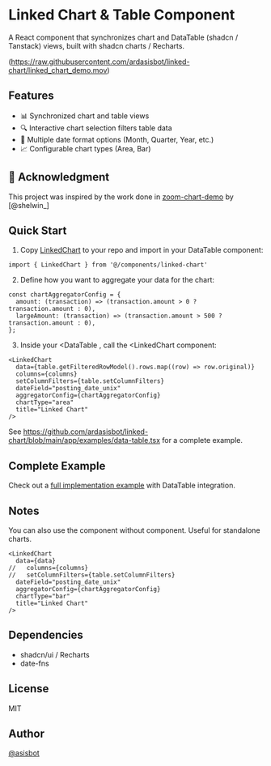 # Linked Chart & Table Component

A React component that synchronizes chart and DataTable (shadcn / Tanstack) views, built with  shadcn charts / Recharts. 

(https://raw.githubusercontent.com/ardasisbot/linked-chart/linked_chart_demo.mov)


## Features

- 📊 Synchronized chart and table views
- 🔍 Interactive chart selection filters table data
- 📅 Multiple date format options (Month, Quarter, Year, etc.)
- 📈 Configurable chart types (Area, Bar)


## 📌 Acknowledgment

This project was inspired by the work done in [zoom-chart-demo](https://github.com/shelwinsunga/zoom-chart-demo) by [@shelwin_]

## Quick Start


1. Copy  [LinkedChart](https://github.com/ardasisbot/linked-chart/blob/main/components/linked-chart.tsx) to your repo and import in your DataTable component:
```tsx
import { LinkedChart } from '@/components/linked-chart'
```

2. Define how you want to aggregate your data for the chart:
```tsx
const chartAggregatorConfig = {
  amount: (transaction) => (transaction.amount > 0 ? transaction.amount : 0),
  largeAmount: (transaction) => (transaction.amount > 500 ? transaction.amount : 0),
};
```

3. Inside your <DataTable , call the <LinkedChart component:
```tsx
<LinkedChart 
  data={table.getFilteredRowModel().rows.map((row) => row.original)} 
  columns={columns}
  setColumnFilters={table.setColumnFilters}
  dateField="posting_date_unix" 
  aggregatorConfig={chartAggregatorConfig}
  chartType="area"  
  title="Linked Chart"
/>
```

See https://github.com/ardasisbot/linked-chart/blob/main/app/examples/data-table.tsx for a complete example.

## Complete Example

Check out a [full implementation example](https://github.com/ardasisbot/linked-chart/blob/main/app/examples/data-table.tsx) with DataTable integration.

## Notes

You can also use the <LinkedChart> component without <DataTable> component. Useful for standalone charts.
```tsx
<LinkedChart 
  data={data} 
//   columns={columns}
//   setColumnFilters={table.setColumnFilters}
  dateField="posting_date_unix" 
  aggregatorConfig={chartAggregatorConfig}
  chartType="bar"  
  title="Linked Chart"
/>
```
## Dependencies

- shadcn/ui / Recharts
- date-fns


## License

MIT

## Author

[@asisbot](https://x.com/asisbot)
